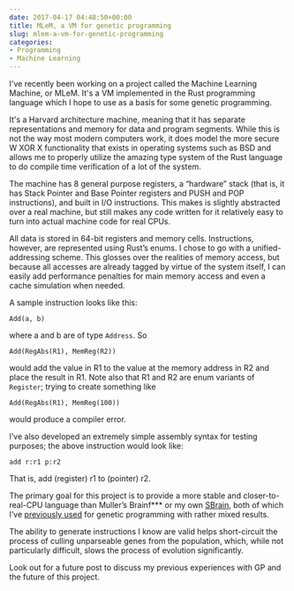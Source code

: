 ```yaml
---
date: 2017-04-17 04:48:50+00:00
title: MLeM, a VM for genetic programming
slug: mlem-a-vm-for-genetic-programming
categories:
- Programming
- Machine Learning
---
```


I've recently been working on a project called the Machine Learning Machine, or MLeM.
It's a VM implemented in the Rust programming language which I hope to use as a basis for some genetic programming.

It's a Harvard architecture machine, meaning that it has separate representations and memory for data and program segments. While this is not the way most modern computers work, it does model the more secure W XOR X functionality that exists in operating systems such as BSD and allows me to properly utilize the amazing type system of the Rust language to do compile time verification of a lot of the system.

The machine has 8 general purpose registers, a “hardware” stack (that is, it has Stack Pointer and Base Pointer registers and PUSH and POP instructions), and built in I/O instructions. This makes is slightly abstracted over a real machine, but still makes any code written for it relatively easy to turn into actual machine code for real CPUs.

All data is stored in 64-bit registers and memory cells. Instructions, however, are represented using Rust’s enums. I chose to go with a unified-addressing scheme. This glosses over the realities of memory access, but because all accesses are already tagged by virtue of the system itself, I can easily add performance penalties for main memory access and even a cache simulation when needed.

A sample instruction looks like this:

`Add(a, b)`

where a and b are of type `Address`. So

`Add(RegAbs(R1), MemReg(R2))`

would add the value in R1 to the value at the memory address in R2 and place the result in R1. Note also that R1 and R2 are enum variants of `Register`; trying to
create something like

`Add(RegAbs(R1), MemReg(100))`

would produce a compiler error. 

I’ve also developed an extremely simple assembly syntax for testing purposes; the above instruction would look like:

`add r:r1 p:r2`

That is, add (register) r1 to (pointer) r2.


The primary goal for this project is to provide a more stable and closer-to-real-CPU language than Muller’s Brainf\*\*\* or my own [SBrain](https://github.com/leotindall/sbrain), both of which I’ve [previously used](https://github.com/leotindall/evolve_bf) for genetic programming with rather mixed results.

The ability to generate instructions I know are valid helps short-circuit the process of culling unparseable genes from the population, which, while not particularly difficult, slows the process of evolution significantly.

Look out for a future post to discuss my previous experiences with GP and the future of this project.
